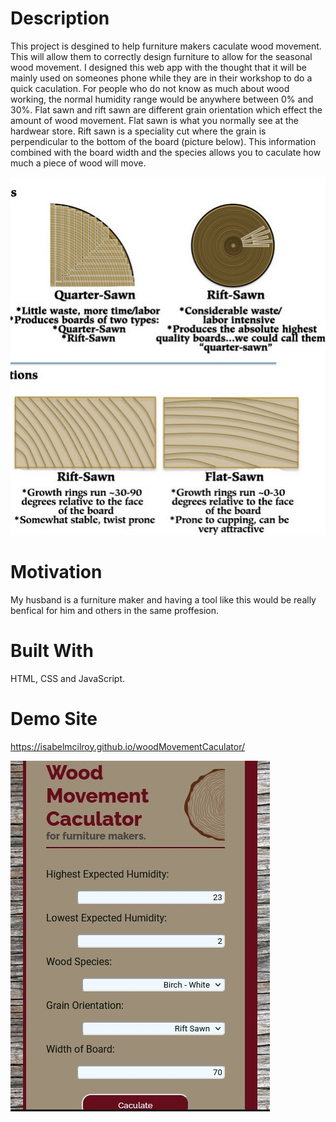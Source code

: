 # Description 
This project is desgined to help furniture makers caculate wood movement. This will allow them to correctly design furniture to allow for the seasonal wood movement. I designed this web app with the thought that it will be mainly used on someones phone while they are in their workshop to do a quick caculation.
For people who do not know as much about wood working, the normal humidity range would be anywhere between 0% and 30%. Flat sawn and rift sawn are different grain orientation which effect the amount of wood movement. Flat sawn is what you normally see at the hardwear store. Rift sawn is a speciality cut where the grain is perpendicular to the bottom of the board (picture below). This information combined with the board width and the species allows you to caculate how much a piece of wood will move.

![Screenshot](images/grainOrientation.jpg)

# Motivation
My husband is a furniture maker and having a tool like this would be really benfical for him and others in the same proffesion. 

# Built With
HTML, CSS and JavaScript.

# Demo Site
https://isabelmcilroy.github.io/woodMovementCaculator/

![Screenshot](images/Capture.jpg)